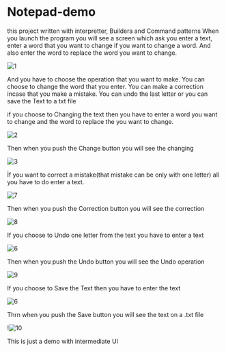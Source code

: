 # Notepad-demo
this project written with interpretter, Buildera and  Command patterns
When you launch the program you will see a screen which ask you enter a text, enter a word that you want to change if you want to change a word. 
And also enter the word to replace the word you want to change. 

![1](https://user-images.githubusercontent.com/72108390/117368401-27d89980-aecc-11eb-8171-5fc1f2e8e6b6.PNG)

And you have to choose the operation that you want to make. You can choose to change the word that you enter. 
You can make a correction incase that you make a mistake. You can undo the last letter or you can save the Text to a txt file

if you choose to Changing the text then you have to enter a word you want to change and the word to replace the you want to change. 

![2](https://user-images.githubusercontent.com/72108390/117369472-a08c2580-aecd-11eb-8ff2-e2bad5d8e530.PNG)

Then when you push the Change button you will see the changing

![3](https://user-images.githubusercontent.com/72108390/117369610-cf0a0080-aecd-11eb-9db0-246698239dd3.PNG)

İf you want to correct a mistake(that mistake can be only with one letter) all you have to do enter a text.

![7](https://user-images.githubusercontent.com/72108390/117370206-be0dbf00-aece-11eb-905d-8cfc7b3e2668.PNG)

Then when you push the Correction button you will see the correction

![8](https://user-images.githubusercontent.com/72108390/117370272-d54cac80-aece-11eb-9771-471634d4f561.PNG)

If you choose to Undo one letter from the text you have to enter a text 

![6](https://user-images.githubusercontent.com/72108390/117370035-76873300-aece-11eb-90f8-801806c91c1e.PNG)

Then when you push the Undo button you will see the Undo operation

![9](https://user-images.githubusercontent.com/72108390/117370368-f6150200-aece-11eb-80b9-925ab90612d7.PNG)

If you choose to Save the Text then you have to enter the text

![6](https://user-images.githubusercontent.com/72108390/117370035-76873300-aece-11eb-90f8-801806c91c1e.PNG)

Thrn when you push the Save button you will see the text on a .txt file

!![10](https://user-images.githubusercontent.com/72108390/117370703-78052b00-aecf-11eb-98a9-b42662ada330.PNG)

This is just a demo with intermediate UI

